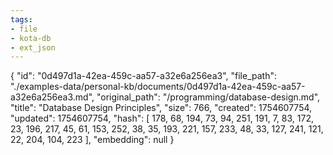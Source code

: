 ```yaml
---
tags:
- file
- kota-db
- ext_json
---
```

{
  "id": "0d497d1a-42ea-459c-aa57-a32e6a256ea3",
  "file_path": "./examples-data/personal-kb/documents/0d497d1a-42ea-459c-aa57-a32e6a256ea3.md",
  "original_path": "/programming/database-design.md",
  "title": "Database Design Principles",
  "size": 766,
  "created": 1754607754,
  "updated": 1754607754,
  "hash": [
    178,
    68,
    194,
    73,
    94,
    251,
    191,
    7,
    83,
    172,
    23,
    196,
    217,
    45,
    61,
    153,
    252,
    38,
    35,
    193,
    221,
    157,
    233,
    48,
    33,
    127,
    241,
    121,
    22,
    204,
    104,
    223
  ],
  "embedding": null
}